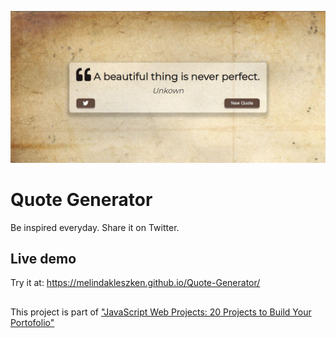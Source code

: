 ![alt cover](https://github.com/MelindaKleszken/Quote-Generator/blob/main/quote-generator.JPG?raw=true)

# Quote Generator
Be inspired everyday. Share it on Twitter.

## Live demo
Try it at:  https://melindakleszken.github.io/Quote-Generator/

## 
This project is part of ["JavaScript Web Projects: 20 Projects to Build Your Portofolio"](https://www.udemy.com/course/javascript-web-projects-to-build-your-portfolio-resume/)

